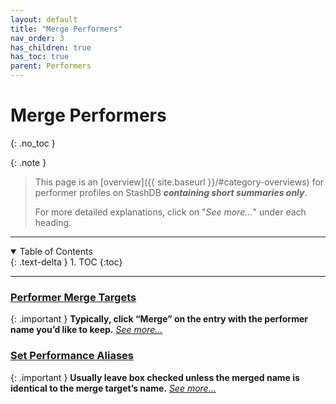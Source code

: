 ```yaml
---
layout: default
title: "Merge Performers"
nav_order: 3
has_children: true
has_toc: true
parent: Performers
---
```


# Merge Performers
{: .no_toc }

{: .note }
>
> This page is an [overview]({{ site.baseurl }}/#category-overviews) for performer profiles on StashDB ***containing short summaries only***.
> 
> For more detailed explanations, click on "*See more...*" under each heading.

***

<details open markdown="block">
  <summary>
    Table of Contents
  </summary>
  {: .text-delta }
1. TOC
{:toc}
</details>

***

### [Performer Merge Targets](performer-merge-targets)

{: .important }
**Typically, click “Merge” on the entry with the performer name you’d like to keep.** *[See more...](performer-merge-targets)*

### [Set Performance Aliases](set-performer-aliases)

{: .important }
**Usually leave box checked unless the merged name is identical to the merge target’s name.** *[See more...](set-performer-aliases)*

